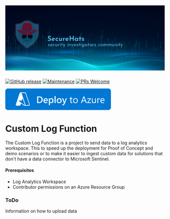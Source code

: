 ![logo](https://raw.githubusercontent.com/SecureHats/SecureHacks/main/media/sh-banners.png)
=========
[![GitHub release](https://img.shields.io/github/release/SecureHats/Sentinel-playground.svg?style=flat-square)](https://github.com/SecureHats/Sentinel-playground/releases)
[![Maintenance](https://img.shields.io/maintenance/yes/2021.svg?style=flat-square)]()
[![PRs Welcome](https://img.shields.io/badge/PRs-welcome-brightgreen.svg?style=flat-square)](http://makeapullrequest.com)

[![Deploy To Azure](https://raw.githubusercontent.com/Azure/azure-quickstart-templates/master/1-CONTRIBUTION-GUIDE/images/deploytoazure.svg?sanitize=true)](https://portal.azure.com/#create/Microsoft.Template/uri/https%3A%2F%2Fraw.githubusercontent.com%2FSecureHats%2Fcustom-log-function%2Fmain%2Fdeploy.json)
# Custom Log Function

The Custom Log Function is a project to send data to a log analytics workspace. 
This to speed up the deployment for Proof of Concept and demo scenarios or to make it easier to ingest custom data for solutions that don't have a data connector to Microsoft Sentinel.

#### Prerequisites

- Log Analytics Workspace
- Contributor permissions on an Azure Resource Group

### ToDo

Information on how to upload data
